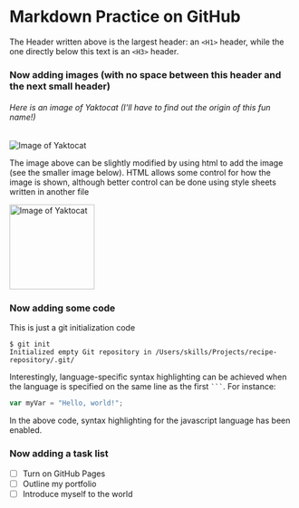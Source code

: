 # Markdown Practice on GitHub
The Header written above is the largest header: an `<H1>` header, while the one directly below this text is an `<H3>` header.

### Now adding images (with no space between this header and the next small header)
###### Here is an image of Yaktocat (I'll have to find out the origin of this fun name!)
![Image of Yaktocat](https://octodex.github.com/images/yaktocat.png)

The image above can be slightly modified by using html to add the image (see the smaller image below). HTML allows some control for how the image is shown, although better control can be done using style sheets written in another file

<img src="https://octodex.github.com/images/yaktocat.png" alt="Image of Yaktocat" width="150" heigth="150"/>

### Now adding some code
This is just a git initialization code
```
$ git init
Initialized empty Git repository in /Users/skills/Projects/recipe-repository/.git/
```

Interestingly, language-specific syntax highlighting can be achieved when the language is specified on the same line as the first ` ``` `. For instance:
``` javascript
var myVar = "Hello, world!";
```
In the above code, syntax highlighting for the javascript language has been enabled.

### Now adding a task list
- [ ] Turn on GitHub Pages
- [ ] Outline my portfolio
- [ ] Introduce myself to the world
